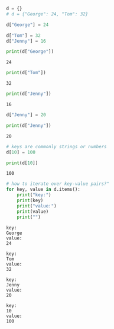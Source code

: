 

```python
d = {}
# d = {"George": 24, "Tom": 32}
```


```python
d["George"] = 24
```


```python
d["Tom"] = 32
d["Jenny"] = 16
```


```python
print(d["George"])
```

    24



```python
print(d["Tom"])
```

    32



```python
print(d["Jenny"])
```

    16



```python
d["Jenny"] = 20
```


```python
print(d["Jenny"])
```

    20



```python
# keys are commonly strings or numbers
d[10] = 100
```


```python
print(d[10])
```

    100



```python
# how to iterate over key-value pairs?"
for key, value in d.items():
    print("key:")
    print(key)
    print("value:")
    print(value)
    print("")
```

    key:
    George
    value:
    24
    
    key:
    Tom
    value:
    32
    
    key:
    Jenny
    value:
    20
    
    key:
    10
    value:
    100
    



```python
 
```

